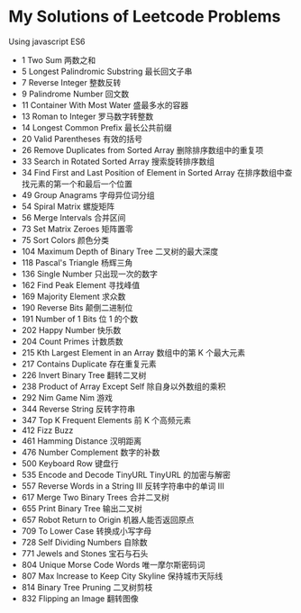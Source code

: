 # My Solutions of Leetcode Problems

Using javascript ES6

- 1 Two Sum 两数之和
- 5 Longest Palindromic Substring 最长回文子串
- 7 Reverse Integer 整数反转
- 9 Palindrome Number 回文数
- 11 Container With Most Water 盛最多水的容器
- 13 Roman to Integer 罗马数字转整数
- 14 Longest Common Prefix 最长公共前缀
- 20 Valid Parentheses 有效的括号
- 26 Remove Duplicates from Sorted Array 删除排序数组中的重复项
- 33 Search in Rotated Sorted Array 搜索旋转排序数组
- 34 Find First and Last Position of Element in Sorted Array 在排序数组中查找元素的第一个和最后一个位置
- 49 Group Anagrams 字母异位词分组
- 54 Spiral Matrix 螺旋矩阵
- 56 Merge Intervals 合并区间
- 73 Set Matrix Zeroes 矩阵置零
- 75 Sort Colors 颜色分类
- 104 Maximum Depth of Binary Tree 二叉树的最大深度
- 118 Pascal's Triangle 杨辉三角
- 136 Single Number 只出现一次的数字
- 162 Find Peak Element 寻找峰值
- 169 Majority Element 求众数
- 190 Reverse Bits 颠倒二进制位
- 191 Number of 1 Bits 位 1 的个数
- 202 Happy Number 快乐数
- 204 Count Primes 计数质数
- 215 Kth Largest Element in an Array 数组中的第 K 个最大元素
- 217 Contains Duplicate 存在重复元素
- 226 Invert Binary Tree 翻转二叉树
- 238 Product of Array Except Self 除自身以外数组的乘积
- 292 Nim Game Nim 游戏
- 344 Reverse String 反转字符串
- 347 Top K Frequent Elements 前 K 个高频元素
- 412 Fizz Buzz
- 461 Hamming Distance 汉明距离
- 476 Number Complement 数字的补数
- 500 Keyboard Row 键盘行
- 535 Encode and Decode TinyURL TinyURL 的加密与解密
- 557 Reverse Words in a String III 反转字符串中的单词 III
- 617 Merge Two Binary Trees 合并二叉树
- 655 Print Binary Tree 输出二叉树
- 657 Robot Return to Origin 机器人能否返回原点
- 709 To Lower Case 转换成小写字母
- 728 Self Dividing Numbers 自除数
- 771 Jewels and Stones 宝石与石头
- 804 Unique Morse Code Words 唯一摩尔斯密码词
- 807 Max Increase to Keep City Skyline 保持城市天际线
- 814 Binary Tree Pruning 二叉树剪枝
- 832 Flipping an Image 翻转图像
